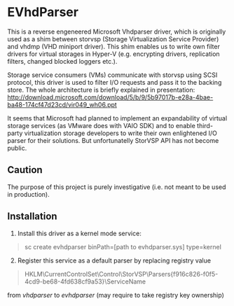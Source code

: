 EVhdParser
==============
This is a reverse engeneered Microsoft Vhdparser driver, which is originally used as a shim
between storvsp (Storage Virtualization Service Provider) and vhdmp (VHD miniport driver).
This shim enables us to write own filter drivers for virtual storages in Hyper-V
(e.g. encrypting drivers, replication filters, changed blocked loggers etc.).

Storage service consumers (VMs) communicate with storvsp using SCSI protocol, this driver is
used to filter I/O requests and pass it to the backing store. The whole architecture is
briefly explained in presentation:
http://download.microsoft.com/download/5/b/9/5b97017b-e28a-4bae-ba48-174cf47d23cd/vir049_wh06.ppt

It seems that Microsoft had planned to implement an expandability of virtual storage services
(as VMware does with VAIO SDK) and to enable third-party virtualization storage developers to write their own
enlightened I/O parser for their solutions. But unfortunatelly StorVSP API has not become public.

Caution
--------------
The purpose of this project is purely investigative (i.e. not meant to be used in production).

Installation
--------------
1. Install this driver as a kernel mode service:

> sc create evhdparser binPath=[path to evhdparser.sys] type=kernel

2. Register this service as a default parser by replacing registry value

>HKLM\CurrentControlSet\Control\StorVSP\Parsers\{f916c826-f0f5-4cd9-be68-4fd638cf9a53}\ServiceName

from *vhdparser* to *evhdparser* (may require to take registry key ownership)
